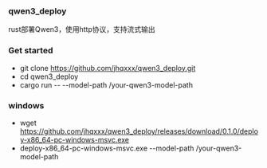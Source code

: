 ### qwen3_deploy
rust部署Qwen3，使用http协议，支持流式输出

### Get started
* git clone https://github.com/jhqxxx/qwen3_deploy.git
* cd qwen3_deploy
* cargo run -- --model-path  /your-qwen3-model-path

### windows
* wget https://github.com/jhqxxx/qwen3_deploy/releases/download/0.1.0/deploy-x86_64-pc-windows-msvc.exe
* deploy-x86_64-pc-windows-msvc.exe  --model-path /your-qwen3-model-path